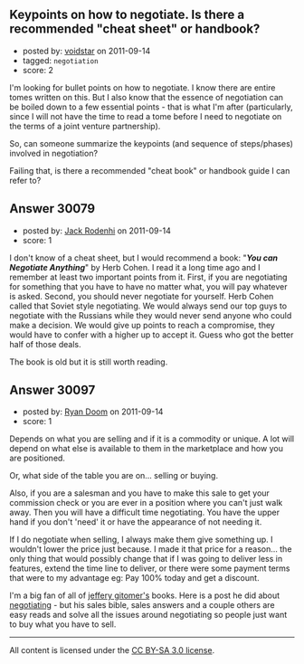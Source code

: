 ## Keypoints on how to negotiate. Is there a recommended "cheat sheet" or handbook?

- posted by: [voidstar](https://stackexchange.com/users/-1/13122-voidstar) on 2011-09-14
- tagged: `negotiation`
- score: 2

I'm looking for bullet points on how to negotiate. I know there are entire tomes written on this. But I also know that the essence of negotiation can be boiled down to a few essential points - that is what I'm after (particularly, since I will not have the time to read a tome before I need to negotiate on the terms of a joint venture partnership).

So, can someone summarize the keypoints (and sequence of steps/phases) involved in negotiation?

Failing that, is there a recommended "cheat book" or handbook guide I can refer to?


## Answer 30079

- posted by: [Jack Rodenhi](https://stackexchange.com/users/-1/1839-jack-rodenhi) on 2011-09-14
- score: 1

I don't know of a cheat sheet, but I would recommend a book: "***You can Negotiate Anything***" by Herb Cohen.  I read it a long time ago and I remember at least two important points from it.  First, if you are negotiating for something that you have to have no matter what, you will pay whatever is asked.  Second, you should never negotiate for yourself.  Herb Cohen called that Soviet style negotiating.  We would always send our top guys to negotiate with the Russians while they would never send anyone who could make a decision.  We would give up points to reach a compromise, they would have to confer with a higher up to accept it.  Guess who got the better half of those deals.

The book is old but it is still worth reading.


## Answer 30097

- posted by: [Ryan Doom](https://stackexchange.com/users/-1/5655-ryan-doom) on 2011-09-14
- score: 1

<p>Depends on what you are selling and if it is a commodity or unique. A lot will depend on what else is available to them in the marketplace and how you are positioned.  </p>

<p>Or, what side of the table you are on... selling or buying.</p>

<p>Also, if you are a salesman and you have to make this sale to get your commission check or you are ever in a position where you can't just walk away. Then you will have a difficult time negotiating. You have the upper hand if you don't 'need' it or have the appearance of not needing it.</p>

<p>If I do negotiate when selling, I always make them give something up. I wouldn't lower the price just because. I made it that price for a reason... the only thing that would possibly change that if I was going to deliver less in features, extend the time line to deliver, or there were some payment terms that were to my advantage eg: Pay 100% today and get a discount.</p>

<p>I'm a big fan of all of <a href="http://www.amazon.com/s/ref=nb_sb_ss_i_0_14?url=search-alias=aps&amp;field-keywords=gitomer&amp;x=0&amp;y=0&amp;sprefix=stihl%20chainsaw#/ref=nb_sb_noss?url=search-alias=aps&amp;field-keywords=jeffery%20gitomer&amp;rh=i%3aaps,k%3ajeffery%20gitomer" rel="nofollow">jeffery gitomer's</a> books. Here is a post he did about <a href="http://www.gitomer.com/articles/ViewPublicArticle.html?key=ajcdMibak3Msi5Eq7k8%2b8Q==" rel="nofollow">negotiating</a> - but his sales bible, sales answers and a couple others are easy reads and solve all the issues around negotiating so people just want to buy what you have to sell.</p>




---

All content is licensed under the [CC BY-SA 3.0 license](https://creativecommons.org/licenses/by-sa/3.0/).
